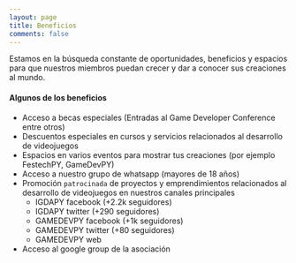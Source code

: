 ```yaml
---
layout: page
title: Beneficios
comments: false
---
```


Estamos en la búsqueda constante de oportunidades, beneficios y espacios para que nuestros miembros puedan crecer y dar a conocer sus creaciones al mundo.

#### Algunos de los beneficios

- Acceso a becas especiales (Entradas al Game Developer Conference entre otros)
- Descuentos especiales en cursos y servicios relacionados al desarrollo de videojuegos
- Espacios en varios eventos para mostrar tus creaciones (por ejemplo FestechPY, GameDevPY)
- Acceso a nuestro grupo de whatsapp (mayores de 18 años)
- Promoción `patrocinada` de proyectos y emprendimientos relacionados al desarrollo de videojuegos en nuestros canales principales 
	- IGDAPY facebook (+2.2k seguidores)
	- IGDAPY twitter (+290 seguidores)
	- GAMEDEVPY facebook (+1k seguidores)
	- GAMEDEVPY twitter (+80 seguidores)
	- GAMEDEVPY web
- Acceso al google group de la asociación
